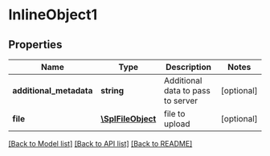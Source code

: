 # InlineObject1

## Properties
Name | Type | Description | Notes
------------ | ------------- | ------------- | -------------
**additional_metadata** | **string** | Additional data to pass to server | [optional] 
**file** | [**\SplFileObject**](\SplFileObject.md) | file to upload | [optional] 

[[Back to Model list]](../../README.md#documentation-for-models) [[Back to API list]](../../README.md#documentation-for-api-endpoints) [[Back to README]](../../README.md)


